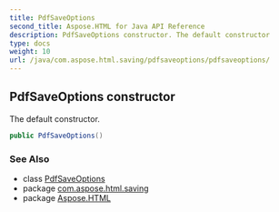 ```yaml
---
title: PdfSaveOptions
second_title: Aspose.HTML for Java API Reference
description: PdfSaveOptions constructor. The default constructor
type: docs
weight: 10
url: /java/com.aspose.html.saving/pdfsaveoptions/pdfsaveoptions/
---
```

## PdfSaveOptions constructor

The default constructor.

```java
public PdfSaveOptions()
```

### See Also

* class [PdfSaveOptions](../)
* package [com.aspose.html.saving](../../pdfsaveoptions/)
* package [Aspose.HTML](../../../)

